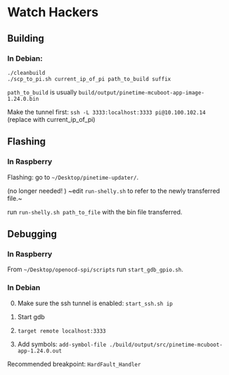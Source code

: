 # Watch Hackers

## Building

### In Debian:

```
./cleanbuild
./scp_to_pi.sh current_ip_of_pi path_to_build suffix
```

`path_to_build` is usually `build/output/pinetime-mcuboot-app-image-1.24.0.bin`

Make the tunnel first:
`ssh -L 3333:localhost:3333 pi@10.100.102.14` (replace with current_ip_of_pi)

## Flashing

### In Raspberry

Flashing:
go to `~/Desktop/pinetime-updater/`.

(no longer needed! ) ~edit `run-shelly.sh` to refer to the newly transferred file.~

run `run-shelly.sh path_to_file` with the bin file transferred.

## Debugging

### In Raspberry

From `~/Desktop/openocd-spi/scripts`
run `start_gdb_gpio.sh`.

### In Debian

0. Make sure the ssh tunnel is enabled: `start_ssh.sh ip`

1. Start gdb
2. `target remote localhost:3333`
3. Add symbols: `add-symbol-file ./build/output/src/pinetime-mcuboot-app-1.24.0.out`

Recommended breakpoint: `HardFault_Handler`

